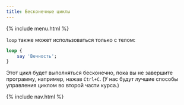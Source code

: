 ```yaml
---
title: Бесконечные циклы
---
```


{% include menu.html %}

`loop` также может использоваться только с телом:

```raku
loop {
    say 'Вечность';
}
```

Этот цикл будет выполняться бесконечно, пока вы не завершите программу, например, нажав `Ctrl+C`. (У нас будут лучшие способы управления циклом во второй части курса.)

{% include nav.html %}